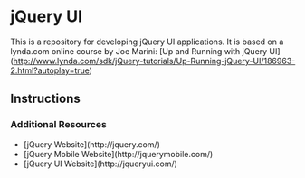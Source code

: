 jQuery UI
=========
This is a repository for developing jQuery UI applications. It is based on a lynda.com online course by Joe Marini: [Up and Running with jQuery UI] (http://www.lynda.com/sdk/jQuery-tutorials/Up-Running-jQuery-UI/186963-2.html?autoplay=true) 

## Instructions

### Additional Resources
<ul>
<li>[jQuery Website](http://jquery.com/)</li>
<li>[jQuery Mobile Website](http://jquerymobile.com/)</li>
<li>[jQuery UI Website](http://jqueryui.com/)</li>
</ul>